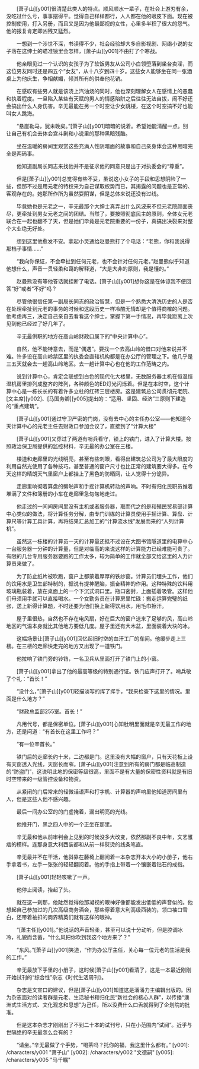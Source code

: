 　　[萧子山][y001]很清楚此类人的特点。顺风顺水一辈子，在社会上游刃有余，没吃过什么亏，事事摆得平。觉得自己样样都行，人人都在他的眼皮下面。现在被控制使用，打入另册，而且又是因为他最鄙视的女性，心里多半积了很大的怨气。他的报复肯定即凶残又猛烈。

　　一想到一个涉世不深，书读得不少，社会经验却大多自影视剧、网络小说的女子落在这绅士的瞄准镜里会怎样，[萧子山][y001]不由打了个寒战。

　　他亲眼见过一个认识的女孩子为了软饭男友从公司小白领堕落到坐台卖淫，而这位男友同时还是四五个“女友”，从十八岁到四十岁。这些女人能够坐在同一张酒桌上为他庆生，争相献媚，倾其所有的供奉他花销。

　　在感叹有些男人就是该浇上汽油烧的同时，他也深刻理解女人在感情上的愚蠢和执着程度。一旦陷入某些有天赋的男人的情感陷阱之后往往无法自拔，闹不好还会搞出什么人身伤害。辛无最能在另一个时空让少女跳楼，在这个时空搞不好也能叫女人跳海。

　　“悬崖勒马，犹未晚矣。”[萧子山][y001]暗暗的说着。希望她能清醒一点。别让自己有机会去体会宫斗剧和小说里的那种黑暗残酷。

　　坐在温暖的房间里观赏这些充满人性阴暗面的故事和自己亲身体会这种黑暗完全是两码事。

　　他知道副局长同志来找他并不是征求他的同意只是出于对执委会的“尊重”。

　　但是[萧子山][y001]总觉得有些不妥，虽说这小女子的手段和思想阴险了一些，但那不过是用元老的特权来为自己谋取权势而已，其揭露的问题也是正常的、客观存在的。她那所作所为虽然耍阴谋，但是总体来说还没有过线。

　　毕竟她也是元老之一，辛无最那个大绅士真弄出什么风波来不但元老院颜面丧尽，更牵扯到男女元老之间的团结。当然了，要按照彻底民主的原则，全体女元老联合在一起也翻不了天，但是她们毕竟是元老院重要的一份子，真搞出决裂来对整个大业绝无好处。

　　想到这里他愈发不安。拿起小灵通给赵曼熊打了个电话：“老熊，你和我说得那档子事情……”

　　“我向你保证，不会牵扯到任何元老，也不会针对任何元老。”赵曼熊似乎知道他想什么，声音一贯轻柔和蔼的解释道，“大是大非的原则，我是懂的。”

　　赵曼熊没有等他答话就挂断了电话。[萧子山][y001]想你这是在体谅我不便回答“好”或者“不好”吗？

　　尽管他很信任第一副局长同志的政治智慧，但是一个熟悉大清洗历史的人是否在处理牵扯到元老的事务的时候和这段历史一样冷酷无情却是个值得商榷的问题。他考虑再三，决定自己亲自去看看这个绅士，掌握下第一手情况，再毕竟距离上次见到他已经过了好几年了。

　　辛无最供职的地方在高山岭财政口属下的“中央计算中心”。

　　自然，他不能特意去，而是“偶遇”。要找一个去高山岭的借口对他来说并不难。许多设在高山岭禁区里的执委会直辖机构都是在办公厅的管理之下。他几乎是三五天就会去一趟高山岭地区。去一趟计算中心也在他的工作范畴之内。

　　说到计算中心，肯定会联想到白色的现代化大楼里，无数服务器主机在恒温恒湿机房里排列成整齐的阵列，各种颜色的ED灯光闪烁着。但是在本时空，这个计算中心是一栋长长的有着许多立柱的红砖三层楼房。这是建筑总公司贯彻元老院、[文主席][y002]、[马国务卿][y005]提出的：“适用、坚固、经济”三原则下建造的“重点建筑”。

　　[萧子山][y001]通过守卫严密的门岗，没有去中心的主任办公室——他知道今天计算中心的元老主任去财政口参加会议了，直接到了“计算大楼”

　　[萧子山][y001]又穿过了两道有哨兵看守，锁上的铁门，进入了计算大楼。按照政治保卫局提供的监控材料，辛无最的办公室在三楼。

　　楼道和走廊里的光线明亮，甚至有些刺眼，看得出建筑总公司为了最大限度的利用自然光使用了各种技巧。甚至普通的窗户尺寸也比正常的建筑要大得多。在今天这样的晴朗天气里窗户上都挂上了黑色的防晒网，让人觉得十分诡异。

　　走廊里响彻着算盘的劈啪声和手摇计算机转动的声响。不时有归化民职员推着堆满了文件和簿册的小车在走廊里急匆匆地走过。

　　他走过的一间间房间里没有主机或者服务器，取而代之的是和殖民贸易部计算中心类似的做法，将计算任务分解，由专门训练的计算员使用手摇计算、算盘、计算尺等计算工具计算，再将结果汇总加工的“计算流水线”发展而来的“人列计算机”。

　　虽然这一栋楼的计算员一天的计算量还抵不过设在大图书馆隧道里的电算中心一台服务器一分钟的计算量，但是对临高的来说这样的计算能力已经难能可贵了。有限的几台专用服务器要跑的工作太多，较为简单的工作就全部交给这里的人力计算员来做了。

　　为了防止纸片被吹跑，窗户上都蒙着厚厚的铁纱窗。计算员们埋头工作，他们的饮用水是卫生部特制的，据说有提神醒脑，振奋精神的作用。这种特殊的饮料用玻璃瓶装着，放在桌面上的一个下沉式洞口里。瓶口密封，上面插着吸管。这样他们毋须用手就可以直接喝水。一个女勤务员在计算房里忙碌：搬走运算完璧的纸张，送上新得计算题，不时还要为他们换上新得饮用水，用毛巾擦汗。

　　屋子里很热，自然也不存在电风扇，好在巨大的窗户送来了足够的风，高山岭地区的气温本身就比其他地方要低几度。屋子里还有大木盆，里面装着大块的冰。

　　这幅场景让[萧子山][y001]回忆起旧时空的血汗工厂的车间。他缓步走上三楼。在三楼的走廊快走完的地方又出现了一道铁门。

　　他拉响了铁门旁的铃铛，一名卫兵从里面打开了铁门上的小窗。

　　[萧子山][y001]拿出了他的最高等级的特别通行证。铁门应声打开了。哨兵敬了个礼：“首长！”

　　“没什么，”[萧子山][y001]轻描淡写的挥了挥手，“我来检查下这里的情况。里面是什么地方？”

　　“财政总监部255室。首长！”

　　凡用代号，都是保密单位。[萧子山][y001]心知肚明里面就是辛无最工作的地方，还是问道：“有首长在这里工作吗？”

　　“有一位辛首长。”

　　铁门后的走廊长约十米，二边都是门。这里没有大幅的窗户，只有天花板上设有天窗透入光线，天窗长而窄。[萧子山][y001]注意到所有的房门都是临高制造的“防盗门”，这说明此地的保密等级很高，里面不是有大量的保密性资料就是有旧时空带来的一级管控设备和物资。

　　从紧闭的门后常来的轻微话语声和打字机、计算器的声响里他知道房间里有人，但是这些人他不感兴趣。

　　最后一间办公室的的门虚掩着，漏出明亮的光线。

　　他推开门，黑之四人中的一个正坐在那里。

　　辛无最和他从前审判会上见到的时候没多大改变，依然那副不良中年，文艺雅痞的模样。连那身意大利西装都和从前一样熨烫的线条笔直。

　　辛无最并不在干活，他斜靠在藤椅上翻阅着一本杂志开本大小的小册子，他右手拿着书，左手一张张的轻轻翻阅着。他的手指上带着一个镶嵌着钻石的戒指。

　　[萧子山][y001]轻轻咳嗽了一声。

　　他停止阅读，抬起了头。

　　就在这一刹那，他陡然觉得他那凝视的眼神好像都能发出低低的声音似的。他想起自己参加过的几次高级商务酒会，那些穿着意大利高级西装的，领口袖口雪白，还带着袖扣的商界精英们就有这样的眼神。

　　“[萧主任][y001]。”他说话的声音轻柔，甚至可以说十分动听，但是腔调冰冷，礼貌而含蓄，“什么风把你吹到我这个地方来了？”

　　“东风。”[萧子山][y001]笑道，“作为办公厅主任，关心每一位元老的生活是我的工作。”

　　辛无最放下手里的小册子，这时候[萧子山][y001]看清了，这是一本最近刚刚开始试刊的“综合性”杂志《时代生活周刊》。

　　杂志是文宣口的建议，但是[萧子山][y001]知道这是潘潘力主编辑出版的。因为杂志面对的读者群是元老、生活秘书和归化民“新社会的核心人群”，以传播“澳洲式生活方式、文化观念和思想”为己任，所以没费什么口舌就得到了企划院的批准。

　　但是这本杂志才刚刚出了不到二十本的试刊号，只在小范围内“试阅”。近乎与世隔绝的辛无最怎么会有的？

　　“请坐。”辛无最做了个手势，“喝茶吗？托你的福，我这里什么都有。”
[y001]: /characters/y001 "萧子山"
[y002]: /characters/y002 "文德嗣"
[y005]: /characters/y005 "马千瞩"
